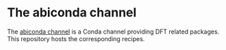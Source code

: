 # The abiconda channel

The [abiconda channel](https://anaconda.org/abiconda) is a Conda channel providing DFT related packages. 
This repository hosts the corresponding recipes.
